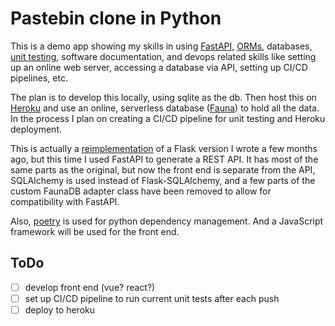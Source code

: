 # Pastebin clone in Python

This is a demo app showing my skills in using [FastAPI](https://fastapi.tiangolo.com/), [ORMs](https://www.sqlalchemy.org/), databases, [unit testing](https://docs.pytest.org), software documentation, and devops related skills like setting up an online web server, accessing a database via API, setting up CI/CD pipelines, etc.

The plan is to develop this locally, using sqlite as the db. Then host this on [Heroku](https://www.heroku.com/) and use an online, serverless database ([Fauna](https://fauna.com/)) to hold all the data. In the process I plan on creating a CI/CD pipeline for unit testing and Heroku deployment.

This is actually a [reimplementation](https://github.com/joseph-sayler/python_pastebin_app_old) of a Flask version I wrote a few months ago, but this time I used FastAPI to generate a REST API. It has most of the same parts as the original, but now the front end is separate from the API, SQLAlchemy is used instead of Flask-SQLAlchemy, and a few parts of the custom FaunaDB adapter class have been removed to allow for compatibility with FastAPI.

Also, [poetry](https://python-poetry.org/docs/) is used for python dependency management. And a JavaScript framework will be used for the front end.

## ToDo
- [ ] develop front end (vue? react?)
- [ ] set up CI/CD pipeline to run current unit tests after each push
- [ ] deploy to heroku
